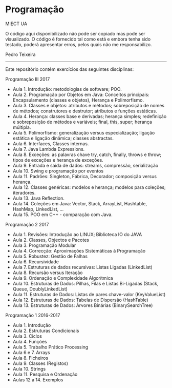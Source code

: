 # Programação
MIECT UA

O código aqui disponibilizado não pode ser copiado mas pode ser visualizado.
O código é fornecido tal como está e embora tenha sido testado, poderá apresentar erros, pelos quais não me responsabilizo.

Pedro Teixeira

----------------
Este repositório contém exercícios das seguintes disciplinas: 
 
Programação III 2017 
  - Aula 1. Introdução: metodologias de software; POO.
  - Aula 2. Programação por Objetos em Java: Conceitos principais: Encapsulamento (classes e objetos), Herança e Polimorfismo.
  - Aula 3. Classes e objetos: atributos e métodos; sobreposição de nomes de métodos; construtores e destrutor; atributos e funções estáticas.
  - Aula 4. Herança: classes base e derivadas; herança simples; redefinição e sobreposição de métodos e variáveis; final, this, super; herança múltipla.
  - Aula 5. Polimorfismo: generalização versus especialização; ligação estática e ligação dinâmica; classes abstractas.
  - Aula 6. Interfaces, Classes internas.
  - Aula 7. Java Lambda Expressions.
  - Aula 8. Exceções: as palavras chave try, catch, finally, throws e throw; tipos de exceções e herança de exceções.
  - Aula 9. Entrada e saída de dados: streams, compressão, serialização
  - Aula 10. Swing e programação por eventos
  - Aula 11. Padrões: Singleton, Fábrica, Decorador; composição versus herança.
  - Aula 12. Classes genéricas: modelos e herança; modelos para coleções; iteradores.
  - Aula 13. Java Reflection.
  - Aula 14. Coleções em Java: Vector, Stack, ArrayList, Hashtable, HashMap, LinkedList, ...
  - Aula 15. POO em C++ - comparação com Java.

Programação 2 2017
  - Aula 1. Revisões: Introdução ao LINUX; Biblioteca IO do JAVA
  - Aula 2. Classes, Objectos e Pacotes
  - Aula 3. Programação Modular
  - Aula 4. Correcção: Aproximações Sistemáticas à Programação
  - Aula 5. Robustez: Gestão de Falhas
  - Aula 6. Recursividade
  - Aula 7. Estruturas de dados recursivas: Listas Ligadas (LinkedList)
  - Aula 8. Recursão versus Iteração
  - Aula 9. Ordenação e Complexidade Algorítmica
  - Aula 10. Estruturas de Dados: Pilhas, Filas e Listas Bi-Ligadas (Stack, Queue, DoublyLinkedList)
  - Aula 11. Estruturas de Dados: Listas de pares chave-valor (KeyValueList)
  - Aula 12. Estruturas de Dados: Tabelas de Dispersão (HashTable)
  - Aula 13. Estruturas de Dados: Árvores Binárias (BinarySearchTree)

Programação 1 2016-2017
  - Aula 1. Introdução
  - Aula 2. Estruturas Condicionais
  - Aula 3. Ciclos
  - Aula 4. Funções
  - Aula 5. Trabalho Prático Processing
  - Aula 6 e 7. Arrays
  - Aula 8. Ficheiros
  - Aula 9. Classes (Registos)
  - Aula 10. Strings
  - Aula 11. Pesquisa e Ordenação
  - Aulas 12 a 14. Exemplos